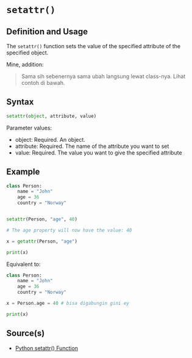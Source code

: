 # `setattr()`

## Definition and Usage

The `setattr()` function sets the value of the specified attribute of the specified object.

Mine, addition:
> Sama sih sebenernya sama ubah langsung lewat class-nya. Lihat contoh di bawah.

## Syntax

```python
setattr(object, attribute, value)
```

Parameter values:
- object: Required. An object.
- attribute: Required. The name of the attribute you want to set
- value: Required. The value you want to give the specified attribute

## Example

```python
class Person:
    name = "John"
    age = 36
    country = "Norway"


setattr(Person, "age", 40)

# The age property will now have the value: 40

x = getattr(Person, "age")

print(x)
```

Equivalent to:

```python
class Person:
    name = "John"
    age = 36
    country = "Norway"

x = Person.age = 40 # bisa digabungin gini ey

print(x)
```

## Source(s)

- [Python setattr() Function](https://www.w3schools.com/python/ref_func_setattr.asp)
